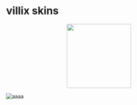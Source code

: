 # villix skins

<p align="center">
<a href="https://osu.ppy.sh/users/12739835">
<img src="https://a.ppy.sh/12739835"
       width="175"
       height="175"></a>
  
![aaaa](https://skimg.osuck.net/f023275baf7f83b81ad25ad4d5ff7e9a.webp) 
       
</p>
